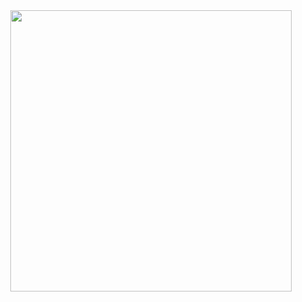<div align="center">
  <img src="https://github.com/dlsykes00/STM32F4/assets/9630965/8c1c4c95-487d-472d-871e-8aa339d45407" width="450"/>
</div>
